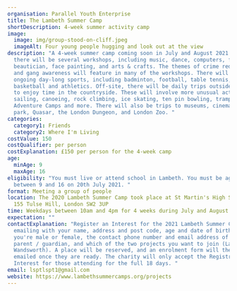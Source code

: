 ```yaml
---
organisation: Parallel Youth Enterprise
title: The Lambeth Summer Camp
shortDescription: 4-week summer activity camp
image:
  image: img/group-stood-on-cliff.jpeg
  imageAlt: Four young people hugging and look out at the view
description: "A 4-week summer camp coming soon in July and August 2021. On-site,
  there will be several workshops, including music, dance, computers, filming,
  beautician, face painting, and arts & crafts. The themes of crime reduction
  and gang awareness will feature in many of the workshops. There will be
  ongoing day-long sports, including badminton, football, table tennis, cricket,
  basketball and athletics. Off-site, there will be daily trips outside London
  to enjoy time in the countryside. These will involve more unusual activities:
  sailing, canoeing, rock climbing, ice skating, ten pin bowling, trampolining,
  Adventure Camps and more. There will also be trips to museums, cinemas, the
  park, Quasar, the London Dungeon, and London Zoo. "
categories:
  category1: Friends
  category2: Where I'm Living
costValue: 150
costQualifier: per person
costExplanation: £150 per person for the 4-week camp
age:
  minAge: 9
  maxAge: 16
eligibility: "You must live or attend school in Lambeth. You must be aged
  between 9 and 16 on 20th July 2021. "
format: Meeting a group of people
location: The 2020 Lambeth Summer Camp took place at St Martin's High School,
  155 Tulse Hill, London SW2 3UP
time: Weekdays between 10am and 4pm for 4 weeks during July and August 2021
expectation: ""
contactExplanation: "Register an Interest for the 2021 Lambeth Summer Camp by
  emailing with your name, address and post code, age and date of birth, whether
  you're male or female, the contact phone number and email address of your
  parent / guardian, and which of the two projects you want to join (Lambeth or
  Wandsworth). A place will be reserved, and an enrolment form will then be
  emailed once they are ready. The charity will only accept the Registration of
  Interest for those attending for the full 18 days. "
email: lsptlspt1@gmail.com
website: https://www.lambethsummercamps.org/projects
---
```

